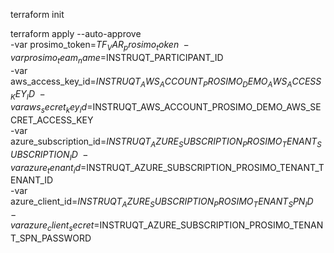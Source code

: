 terraform init

terraform apply --auto-approve \
 -var prosimo_token=$TF_VAR_prosimo_token \
 -var prosimo_team_name=$INSTRUQT_PARTICIPANT_ID \
 -var aws_access_key_id=$INSTRUQT_AWS_ACCOUNT_PROSIMO_DEMO_AWS_ACCESS_KEY_ID \
 -var aws_secret_key_id=$INSTRUQT_AWS_ACCOUNT_PROSIMO_DEMO_AWS_SECRET_ACCESS_KEY \
 -var azure_subscription_id=$INSTRUQT_AZURE_SUBSCRIPTION_PROSIMO_TENANT_SUBSCRIPTION_ID \
 -var azure_tenant_id=$INSTRUQT_AZURE_SUBSCRIPTION_PROSIMO_TENANT_TENANT_ID \
 -var azure_client_id=$INSTRUQT_AZURE_SUBSCRIPTION_PROSIMO_TENANT_SPN_ID \
 -var azure_client_secret=$INSTRUQT_AZURE_SUBSCRIPTION_PROSIMO_TENANT_SPN_PASSWORD